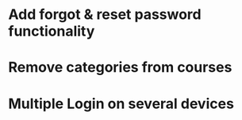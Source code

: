 # Add forgot & reset password functionality

# Remove categories from courses

# Multiple Login on several devices
